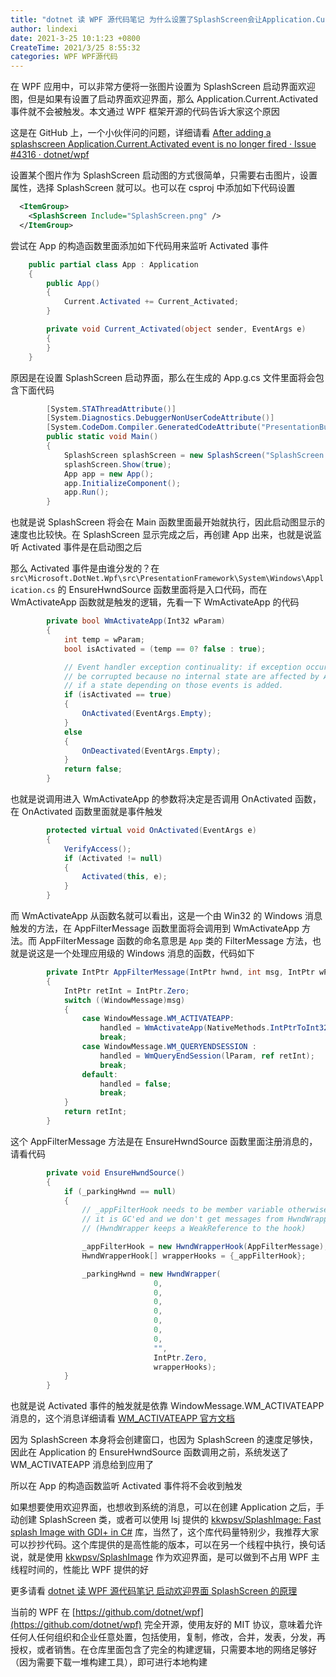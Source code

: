 ```yaml
---
title: "dotnet 读 WPF 源代码笔记 为什么设置了SplashScreen会让Application.Current.Activated事件不触发"
author: lindexi
date: 2021-3-25 10:1:23 +0800
CreateTime: 2021/3/25 8:55:32
categories: WPF WPF源代码
---
```


在 WPF 应用中，可以非常方便将一张图片设置为 SplashScreen 启动界面欢迎图，但是如果有设置了启动界面欢迎界面，那么 Application.Current.Activated 事件就不会被触发。本文通过 WPF 框架开源的代码告诉大家这个原因

<!--more-->


<!-- CreateTime:2021/3/25 8:55:32 -->

<!-- 发布 -->
<!-- 标签：WPF，WPF源代码 -->

这是在 GitHub 上，一个小伙伴问的问题，详细请看 [After adding a splashscreen Application.Current.Activated event is no longer fired · Issue #4316 · dotnet/wpf](https://github.com/dotnet/wpf/issues/4316 )

设置某个图片作为 SplashScreen 启动图的方式很简单，只需要右击图片，设置属性，选择 SplashScreen 就可以。也可以在 csproj 中添加如下代码设置

```xml
  <ItemGroup>
    <SplashScreen Include="SplashScreen.png" />
  </ItemGroup>
```

尝试在 App 的构造函数里面添加如下代码用来监听 Activated 事件

```csharp
    public partial class App : Application
    {
        public App()
        {
            Current.Activated += Current_Activated;
        }

        private void Current_Activated(object sender, EventArgs e)
        {
        }
    }
```

原因是在设置 SplashScreen 启动界面，那么在生成的 App.g.cs 文件里面将会包含下面代码

```csharp
        [System.STAThreadAttribute()]
        [System.Diagnostics.DebuggerNonUserCodeAttribute()]
        [System.CodeDom.Compiler.GeneratedCodeAttribute("PresentationBuildTasks", "5.0.1.0")]
        public static void Main() 
        {
            SplashScreen splashScreen = new SplashScreen("SplashScreen.png");
            splashScreen.Show(true);
            App app = new App();
            app.InitializeComponent();
            app.Run();
        }
```

也就是说 SplashScreen 将会在 Main 函数里面最开始就执行，因此启动图显示的速度也比较快。在 SplashScreen 显示完成之后，再创建 App 出来，也就是说监听 Activated 事件是在启动图之后

那么 Activated 事件是由谁分发的？在 `src\Microsoft.DotNet.Wpf\src\PresentationFramework\System\Windows\Application.cs` 的 EnsureHwndSource 函数里面将是入口代码，而在 WmActivateApp 函数就是触发的逻辑，先看一下 WmActivateApp 的代码

```csharp
        private bool WmActivateApp(Int32 wParam)
        {
            int temp = wParam;
            bool isActivated = (temp == 0? false : true);

            // Event handler exception continuality: if exception occurs in Activate/Deactivate event handlers, our state would not
            // be corrupted because no internal state are affected by Activate/Deactivate. Please check Event handler exception continuality
            // if a state depending on those events is added.
            if (isActivated == true)
            {
                OnActivated(EventArgs.Empty);
            }
            else
            {
                OnDeactivated(EventArgs.Empty);
            }
            return false;
        }
```

也就是说调用进入 WmActivateApp 的参数将决定是否调用 OnActivated 函数，在 OnActivated 函数里面就是事件触发

```csharp
        protected virtual void OnActivated(EventArgs e)
        {
            VerifyAccess();
            if (Activated != null)
            {
                Activated(this, e);
            }
        }
```

而 WmActivateApp 从函数名就可以看出，这是一个由 Win32 的 Windows 消息触发的方法，在 AppFilterMessage 函数里面将会调用到 WmActivateApp 方法。而 AppFilterMessage 函数的命名意思是 `App` 类的 FilterMessage 方法，也就是说这是一个处理应用级的 Windows 消息的函数，代码如下

```csharp
        private IntPtr AppFilterMessage(IntPtr hwnd, int msg, IntPtr wParam, IntPtr lParam, ref bool handled)
        {
            IntPtr retInt = IntPtr.Zero;
            switch ((WindowMessage)msg)
            {
                case WindowMessage.WM_ACTIVATEAPP:
                    handled = WmActivateApp(NativeMethods.IntPtrToInt32(wParam));
                    break;
                case WindowMessage.WM_QUERYENDSESSION :
                    handled = WmQueryEndSession(lParam, ref retInt);
                    break;
                default:
                    handled = false;
                    break;
            }
            return retInt;
        }
```

这个 AppFilterMessage 方法是在 EnsureHwndSource 函数里面注册消息的，请看代码

```csharp
        private void EnsureHwndSource()
        {
            if (_parkingHwnd == null)
            {
                // _appFilterHook needs to be member variable otherwise
                // it is GC'ed and we don't get messages from HwndWrapper
                // (HwndWrapper keeps a WeakReference to the hook)

                _appFilterHook = new HwndWrapperHook(AppFilterMessage);
                HwndWrapperHook[] wrapperHooks = {_appFilterHook};

                _parkingHwnd = new HwndWrapper(
                                0,
                                0,
                                0,
                                0,
                                0,
                                0,
                                0,
                                "",
                                IntPtr.Zero,
                                wrapperHooks);
            }
        }
```

也就是说 Activated 事件的触发就是依靠 WindowMessage.WM_ACTIVATEAPP 消息的，这个消息详细请看 [WM_ACTIVATEAPP 官方文档](https://docs.microsoft.com/zh-cn/windows/win32/winmsg/wm-activateapp?WT.mc_id=WD-MVP-5003260 )

因为 SplashScreen 本身将会创建窗口，也因为 SplashScreen 的速度足够快，因此在 Application 的 EnsureHwndSource 函数调用之前，系统发送了 WM_ACTIVATEAPP 消息给到应用了

所以在 App 的构造函数监听 Activated 事件将不会收到触发

如果想要使用欢迎界面，也想收到系统的消息，可以在创建 Application 之后，手动创建 SplashScreen 类，或者可以使用 lsj 提供的 [kkwpsv/SplashImage: Fast splash Image with GDI+ in C#](https://github.com/kkwpsv/SplashImage) 库，当然了，这个库代码量特别少，我推荐大家可以抄抄代码。这个库提供的是高性能的版本，可以在另一个线程中执行，换句话说，就是使用 [kkwpsv/SplashImage](https://github.com/kkwpsv/SplashImage) 作为欢迎界面，是可以做到不占用 WPF 主线程时间的，性能比 WPF 提供的好

更多请看 [dotnet 读 WPF 源代码笔记 启动欢迎界面 SplashScreen 的原理](https://blog.lindexi.com/post/dotnet-%E8%AF%BB-WPF-%E6%BA%90%E4%BB%A3%E7%A0%81%E7%AC%94%E8%AE%B0-%E5%90%AF%E5%8A%A8%E6%AC%A2%E8%BF%8E%E7%95%8C%E9%9D%A2-SplashScreen-%E7%9A%84%E5%8E%9F%E7%90%86.html )

当前的 WPF 在 [https://github.com/dotnet/wpf](https://github.com/dotnet/wpf) 完全开源，使用友好的 MIT 协议，意味着允许任何人任何组织和企业任意处置，包括使用，复制，修改，合并，发表，分发，再授权，或者销售。在仓库里面包含了完全的构建逻辑，只需要本地的网络足够好（因为需要下载一堆构建工具），即可进行本地构建


<!-- 
Why the Application.Current.Activated event is no longer fired?
因为 Activated 是在 Application 类的 WmActivateApp 方法里面触发的
Because Activated is fired in the WmActivateApp method of the Application class. 
而 WmActivateApp 方法是依靠 Windows 消息触发的
The WmActivateApp method is fired by Windows messages. See [WM_ACTIVATEAPP](https://docs.microsoft.com/zh-cn/windows/win32/winmsg/wm-activateapp?WT.mc_id=WD-MVP-5003260 )

```csharp
        private void EnsureHwndSource()
        {
            if (_parkingHwnd == null)
            {
                // _appFilterHook needs to be member variable otherwise
                // it is GC'ed and we don't get messages from HwndWrapper
                // (HwndWrapper keeps a WeakReference to the hook)

                _appFilterHook = new HwndWrapperHook(AppFilterMessage);
                HwndWrapperHook[] wrapperHooks = {_appFilterHook};

                _parkingHwnd = new HwndWrapper(
                                0,
                                0,
                                0,
                                0,
                                0,
                                0,
                                0,
                                "",
                                IntPtr.Zero,
                                wrapperHooks);
            }
        }

        private IntPtr AppFilterMessage(IntPtr hwnd, int msg, IntPtr wParam, IntPtr lParam, ref bool handled)
        {
            IntPtr retInt = IntPtr.Zero;
            switch ((WindowMessage)msg)
            {
                case WindowMessage.WM_ACTIVATEAPP:
                    handled = WmActivateApp(NativeMethods.IntPtrToInt32(wParam));
                    break;
                case WindowMessage.WM_QUERYENDSESSION :
                    handled = WmQueryEndSession(lParam, ref retInt);
                    break;
                default:
                    handled = false;
                    break;
            }
            return retInt;
        }

        private bool WmActivateApp(Int32 wParam)
        {
            int temp = wParam;
            bool isActivated = (temp == 0? false : true);

            // Event handler exception continuality: if exception occurs in Activate/Deactivate event handlers, our state would not
            // be corrupted because no internal state are affected by Activate/Deactivate. Please check Event handler exception continuality
            // if a state depending on those events is added.
            if (isActivated == true)
            {
                OnActivated(EventArgs.Empty);
            }
            else
            {
                OnDeactivated(EventArgs.Empty);
            }
            return false;
        }
```

但是在设置 SplashScreen 之后，WPF将会在生成的 App.g.cs 文件里面创建代码
But after setting SplashScreen, WPF will create the code in the generated App.g.cs file.

```csharp
        [System.STAThreadAttribute()]
        [System.Diagnostics.DebuggerNonUserCodeAttribute()]
        [System.CodeDom.Compiler.GeneratedCodeAttribute("PresentationBuildTasks", "5.0.1.0")]
        public static void Main() 
        {
            SplashScreen splashScreen = new SplashScreen("SplashScreen.png");
            splashScreen.Show(true);
            App app = new App();
            app.InitializeComponent();
            app.Run();
        }
```

就如你所见到一样，在 Main 函数里面将会先调用 SplashScreen 然后再创建 App 对象
As you can see, in the Main function, SplashScreen will be called first and then the App object will be created.
但是 SplashScreen 将会创建窗口，而且 SplashScreen 创建的速度非常快。在 SplashScreen 创建窗口完成之后，系统将会发送 WM_ACTIVATEAPP 消息给到应用。但此时的 App 对象还没有创建完成。
And SplashScreen will create windows very fast. After the SplashScreen creates the window, the system will send the WM_ACTIVATEAPP message to the application. But at this time the App object has not been created yet. 
因此在 Application 的 EnsureHwndSource 函数被调用之前，系统已经发送过了WM_ACTIVATEAPP消息给到应用
Therefore, before EnsureHwndSource method in Application is called, the system has already sent the WM_ACTIVATEAPP message to the application.
所以 Application 的 AppFilterMessage 方法将不会收到 WM_ACTIVATEAPP 消息，并且不会触发 Activated 事件
So AppFilterMessage method in Application will not receive WM_ACTIVATEAPP message, and will not trigger the Activated event 
 -->
